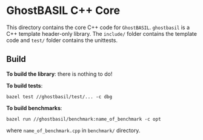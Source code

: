 # GhostBASIL C++ Core

This directory contains the core C++ code for `GhostBASIL`.
`ghostbasil` is a C++ template header-only library.
The `include/` folder contains the template code and `test/` folder
contains the unittests.

## Build

__To build the library__: there is nothing to do!

__To build tests__:
```
bazel test //ghostbasil/test/... -c dbg
```

__To build benchmarks__:
```
bazel run //ghostbasil/benchmark:name_of_benchmark -c opt
```
where `name_of_benchmark.cpp` in `benchmark/` directory.
